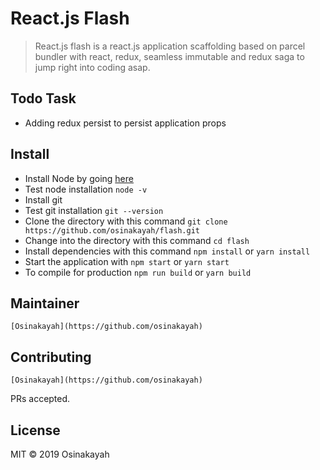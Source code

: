 # React.js Flash
> React.js flash is a react.js application  scaffolding based on parcel bundler
with react, redux, seamless immutable and redux saga to jump right into coding asap.

## Todo Task
- Adding redux persist to persist application props

## Install
- Install Node by going <a href="https://nodejs.org">here</a>
- Test node installation `node -v`
- Install git
- Test git installation `git --version`
- Clone the directory with this command `git clone https://github.com/osinakayah/flash.git`
- Change into the directory with this command `cd flash`
- Install dependencies with this command `npm install` or `yarn install`
- Start the application with `npm start` or `yarn start`
- To compile for production `npm run build` or  `yarn build`

## Maintainer 

    [Osinakayah](https://github.com/osinakayah)

## Contributing

    [Osinakayah](https://github.com/osinakayah)

PRs accepted.

## License

MIT © 2019 Osinakayah

 